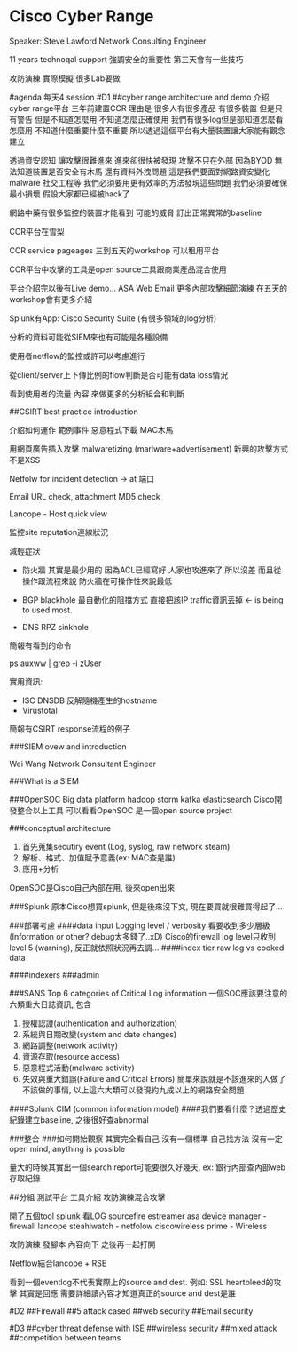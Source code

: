 # Cisco Cyber Range
Speaker: Steve Lawford
Network Consulting Engineer

11 years
technoqal support
強調安全的重要性
第三天會有一些技巧

攻防演練 實際模擬 很多Lab要做

#agenda
每天4 session
#D1
##cyber range architecture and demo
介紹cyber range平台 三年前建置CCR 理由是 很多人有很多產品 有很多裝置 但是只有警告 但是不知道怎麼用 不知道怎麼正確使用 我們有很多log但是部知道怎麼看怎麼用 不知道什麼重要什麼不重要
所以透過這個平台有大量裝置讓大家能有觀念建立

透過資安認知 讓攻擊很難進來 進來卻很快被發現
攻擊不只在外部 因為BYOD 無法知道裝置是否安全有木馬 還有資料外洩問題 這是我們要面對網路資安變化
malware 社交工程等 我們必須要用更有效率的方法發現這些問題
我們必須要確保最小損壞 假設大家都已經被hack了

網路中藥有很多監控的裝置才能看到 可能的威脅 訂出正常異常的baseline

CCR平台在雪梨

CCR service pageages
三到五天的workshop
可以租用平台


CCR平台中攻擊的工具是open source工具跟商業產品混合使用

平台介紹完以後有Live demo...
ASA Web Email
更多內部攻擊細節演練 在五天的workshop會有更多介紹

Splunk有App: Cisco Security Suite (有很多領域的log分析)

分析的資料可能從SIEM來也有可能是各種設備

使用者netflow的監控或許可以考慮進行

從client/server上下傳比例的flow判斷是否可能有data loss情況

看到使用者的流量 內容 來做更多的分析組合和判斷

##CSIRT best practice introduction

介紹如何運作
範例事件
  惡意程式下載
  MAC木馬
  
用網頁廣告插入攻擊  malwaretizing (marlware+advertisement)
新興的攻擊方式 不是XSS

Netfolw for incident detection -> at 端口

Email URL check, attachment MD5 check

Lancope - Host quick view

監控site reputation連線狀況

減輕症狀

* 防火牆
其實是最少用的 因為ACL已經寫好 人家也攻進來了 所以沒差 而且從操作跟流程來說 防火牆在可操作性來說最低

* BGP blackhole
最自動化的阻擋方式 直接把該IP traffic資訊丟掉 <- is being to used most.

* DNS RPZ sinkhole

簡報有看到的命令

   ps auxww | grep -i zUser

實用資訊:

* ISC DNSDB 反解隨機產生的hostname
* Virustotal

簡報有CSIRT response流程的例子


###SIEM ovew and introduction

Wei Wang
Network Consultant Engineer

###What is a SIEM


###OpenSOC
Big data platform
  hadoop
  storm
  kafka
  elasticsearch
Cisco開發整合以上工具 可以看看OpenSOC 是一個open source project

###conceptual architecture
1. 首先蒐集secutiry event (Log, syslog, raw network steam)
2. 解析、格式、加值賦予意義(ex: MAC查是誰)
3. 應用+分析

OpenSOC是Cisco自己內部在用, 後來open出來

###Splunk
原本Cisco想買splunk, 但是後來沒下文, 現在要買就很難買得起了...

###部署考慮
####data input
Logging level / verbosity 看要收到多少層級(Information or other? debug太多錢了..xD)
Cisco的firewall log level只收到level 5 (warning), 反正就依照狀況再去調...
####index tier
raw log vs cooked data

####indexers
###admin 

###SANS Top 6 categories of Critical Log information
一個SOC應該要注意的六類重大日誌資訊, 包含
1. 授權認證(authentication and authorization)
2. 系統與日期改變(system and date changes)
3. 網路調整(network activity)
4. 資源存取(resource access)
5. 惡意程式活動(malware activity)
6. 失效與重大錯誤(Failure and Critical Errors)
簡單來說就是不該進來的人做了不該做的事情, 以上這六大類可以發現約九成以上的網路安全問題

####Splunk CIM (common information model)
####我們要看什麼？透過歷史紀錄建立baseline, 之後很好查abnormal


###整合
###如何開始觀察
其實完全看自己 沒有一個標準 自己找方法 沒有一定
open mind, anything is possible

量大的時候其實出一個search report可能要很久好幾天, ex: 銀行內部查內部web存取紀錄

##分組 測試平台 工具介紹 攻防演練混合攻擊

開了五個tool
splunk 看LOG
sourcefire estreamer
asa device manager - firewall
lancope steahlwatch - netfolow
ciscowireless prime - Wireless

攻防演練 
發腳本 內容向下 之後再一起打開

Netflow結合lancope + RSE 

看到一個eventlog不代表實際上的source and dest. 例如: SSL heartbleed的攻擊 其實是回應 需要詳細讀內容才知道真正的source and dest是誰

#D2
##Firewall
##5 attack cased
##web security
##Email security

#D3
##cyber threat defense with ISE
##wireless security
##mixed attack
##competition between teams
